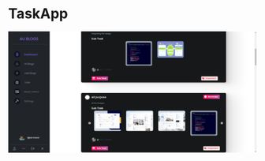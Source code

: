 # TaskApp

<img src="https://github.com/ujjwalanand43/TaskApp/blob/d9a51ca84ea4b5e61ebbb67fd4b8621aa0858cb6/src/public/uploads/1663442623343taskApp.png" alt="FrontEnd Design of Task App" >


